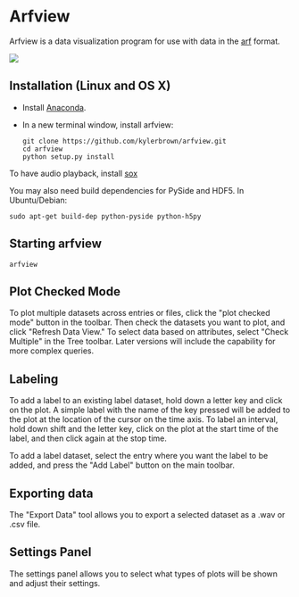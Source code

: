 Arfview
========

Arfview is a data visualization program for use with data in the [arf](https://github.com/dmeliza/arf/) format.

![](http://i60.tinypic.com/2rc9vnm.png)


Installation (Linux and OS X)
------------
  * Install [Anaconda](https://store.continuum.io/cshop/anaconda/).
  * In a new terminal window, install arfview:

        git clone https://github.com/kylerbrown/arfview.git
        cd arfview
        python setup.py install

To have audio playback, install [sox](http://sox.sourceforge.net/)

You may also need build dependencies for PySide and HDF5. In Ubuntu/Debian:

    sudo apt-get build-dep python-pyside python-h5py

Starting arfview
----------------

    arfview

    
Plot Checked Mode
-----------------

To plot multiple datasets across entries or files, click the "plot checked mode" button in the toolbar. Then check the datasets you want to plot, and click "Refresh Data View."  To select data based on attributes, select "Check Multiple" in the Tree toolbar.  Later versions will include the capability for more complex queries. 

Labeling
--------
To add a label to an existing label dataset, hold down a letter key and click on the plot.  A simple label with the name of the key pressed will be added to the plot at the location of the cursor on the time axis.  To label an interval, hold down shift and the letter key, click on the plot at the start time of the label, and then click again at the stop time.  

To add a label dataset, select the entry where you want the label to be added, and press the "Add Label" button on the main toolbar. 

Exporting data
--------------

The "Export Data" tool allows you to export a selected dataset as a .wav or .csv file.

Settings Panel
--------------

The settings panel allows you to select what types of plots will be shown and adjust their settings.  




